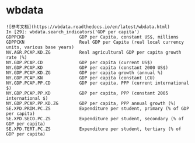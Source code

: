 # wbdata
    ![参考文档](https://wbdata.readthedocs.io/en/latest/wbdata.html)
    In [29]: wbdata.search_indicators('GDP per capita')
    GDPPCKD                     GDP per Capita, constant US$, millions
    GDPPCKN                     Real GDP per Capita (real local currency units, various base years)
    NV.AGR.PCAP.KD.ZG           Real agricultural GDP per capita growth rate (%)
    NY.GDP.PCAP.CD              GDP per capita (current US$)
    NY.GDP.PCAP.KD              GDP per capita (constant 2000 US$)
    NY.GDP.PCAP.KD.ZG           GDP per capita growth (annual %)
    NY.GDP.PCAP.KN              GDP per capita (constant LCU)
    NY.GDP.PCAP.PP.CD           GDP per capita, PPP (current international $)
    NY.GDP.PCAP.PP.KD           GDP per capita, PPP (constant 2005 international $)
    NY.GDP.PCAP.PP.KD.ZG        GDP per capita, PPP annual growth (%)
    SE.XPD.PRIM.PC.ZS           Expenditure per student, primary (% of GDP per capita)
    SE.XPD.SECO.PC.ZS           Expenditure per student, secondary (% of GDP per capita)
    SE.XPD.TERT.PC.ZS           Expenditure per student, tertiary (% of GDP per capita)
